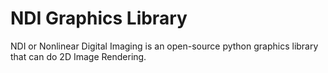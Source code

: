 # NDI Graphics Library
NDI or Nonlinear Digital Imaging is an open-source python graphics library that can do 2D Image Rendering.
